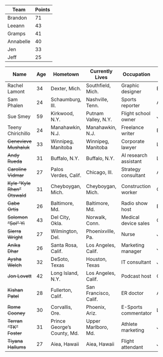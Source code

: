 |Team|Points|
| -------- | -------- |
| Brandon | 71 | 
| Leeann | 43 | 
| Gramps | 41 | 
| Annabelle | 40 |
| Jen | 33 |
| Jeff | 25 |


| Name | Age | Hometown | Currently Lives | Occupation | Team |
| -------- | -------- | -------- | -------- | -------- | ----- |
| Rachel Lamont | 34 | Dexter, Mich. | Southfield, Mich. | Graphic designer | Brandon |
| Sam Phalen | 24 | Schaumburg, Ill. | Nashville, Tenn. | Sports reporter | Annabelle |
| Sue Smey | 59 | Kirkwood, N.Y. | Putnam Valley, N.Y. | Flight school owner | Jen |
| Teeny Chirichillo | 24 | Manahawkin, N.J. | Manahawkin, N.J. | Freelance writer | Brandon |
| ~~Genevieve Mushaluk~~ | 33 | Winnipeg, Manitoba | Winnipeg, Manitoba | Corporate lawyer | Leeann |
| ~~Andy Rueda~~ | 31 | Buffalo, N.Y. | Buffalo, N.Y. | AI research assistant | Leeann |
| ~~Caroline Vidmar~~ | 27 | Palos Verdes, Calif. | Chicago, Ill. | Strategy consultant | Annabelle |
| ~~Kyle “Kyle Rhen” Otswald~~ | 31 | Cheyboygan, Mich. | Cheyboygan, Mich. | Construction worker | Gramps |
| ~~Gabe Ortis~~ | 26 | Baltimore, Md. | Baltimore, Md. | Radio show host | Brandon |
| ~~Solomon “Sol” Yi~~ | 43 | Del City, Okla. | Norwalk, Conn. | Medical device sales | Gramps |
| ~~Sierra Wright~~ | 27 | Wilmington, Del. | Phoenixville, Pa. | Nurse | Jeff |
| ~~Anika Dhar~~ | 26 | Santa Rosa, Calif. | Los Angeles, Calif. | Marketing manager | Jen |
| ~~Aysha Welch~~ | 32 | DeSoto, Texas | Houston, Texas | IT consultant | Jeff |
| ~~Jon Lovett~~ | 42 | Long Island, N.Y. | Los Angeles, Calif. | Podcast host | Gramps |
| ~~Kishan Patel~~ | 28 | Fullerton, Calif. | San Francisco, Calif. | ER doctor | Annabelle |
| ~~Rome Cooney~~ | 30 | Corvallis, Ore. | Phoenix, Ariz. | E-Sports commentator | Leeann |
| ~~Terran “TK” Foster~~ | 31 | Prince George’s County, Md. | Upper Marlboro, Md. | Athlete marketing  | Jen |
| ~~Tiyana Hallums~~ | 27 | Aiea, Hawaii | Aiea, Hawaii | Flight attendant | Jeff |
